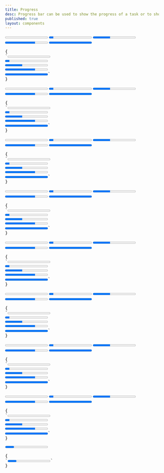 ```yaml
---
title: Progress
desc: Progress bar can be used to show the progress of a task or to show the passing of time.
published: true
layout: components
---
```


<script>
  import Component from "$components/Component.svelte"
  import ClassTable from "$components/ClassTable.svelte"
  import ComponentPageTabs from "$components/ComponentPageTabs.svelte"
  import BrowserSupport from "$components/BrowserSupport.svelte"
  import { prefix } from '$lib/stores';
  import { replace } from '$lib/actions';
</script>

<!-- <ComponentPageTabs/> -->

<ClassTable
data="{[
  { type:'component', class: 'progress', desc: 'Progress element' },
  { type:'modifier', class: 'progress-primary', desc: 'Adds `primary` color' },
  { type:'modifier', class: 'progress-secondary', desc: 'Adds `secondary` color' },
  { type:'modifier', class: 'progress-accent', desc: 'Adds `accent` color' },
  { type:'modifier', class: 'progress-info', desc: 'Adds `info` color' },
  { type:'modifier', class: 'progress-success', desc: 'Adds `success` color' },
  { type:'modifier', class: 'progress-warning', desc: 'Adds `warning` color' },
  { type:'modifier', class: 'progress-error', desc: 'Adds `error` color' },
]}"
/>

<Component title="Progress">
<div class="flex flex-col gap-2 items-center">
  <progress class="progress w-56" value="0" max="100"></progress>
  <progress class="progress w-56" value="10" max="100"></progress>
  <progress class="progress w-56" value="40" max="100"></progress>
  <progress class="progress w-56" value="70" max="100"></progress>
  <progress class="progress w-56" value="100" max="100"></progress>
</div>
<pre slot="html" use:replace={{ to: $prefix }}>{
`<progress class="$$progress w-56" value="0" max="100"></progress>
<progress class="$$progress w-56" value="10" max="100"></progress>
<progress class="$$progress w-56" value="40" max="100"></progress>
<progress class="$$progress w-56" value="70" max="100"></progress>
<progress class="$$progress w-56" value="100" max="100"></progress>`
}</pre>
</Component>

<Component title="Primary color">
<div class="flex flex-col gap-2 items-center">
  <progress class="progress progress-primary w-56" value="0" max="100"></progress>
  <progress class="progress progress-primary w-56" value="10" max="100"></progress>
  <progress class="progress progress-primary w-56" value="40" max="100"></progress>
  <progress class="progress progress-primary w-56" value="70" max="100"></progress>
  <progress class="progress progress-primary w-56" value="100" max="100"></progress>
</div>
<pre slot="html" use:replace={{ to: $prefix }}>{
`<progress class="$$progress $$progress-primary w-56" value="0" max="100"></progress>
<progress class="$$progress $$progress-primary w-56" value="10" max="100"></progress>
<progress class="$$progress $$progress-primary w-56" value="40" max="100"></progress>
<progress class="$$progress $$progress-primary w-56" value="70" max="100"></progress>
<progress class="$$progress $$progress-primary w-56" value="100" max="100"></progress>`
}</pre>
</Component>

<Component title="Secondary color">
<div class="flex flex-col gap-2 items-center">
  <progress class="progress progress-secondary w-56" value="0" max="100"></progress>
  <progress class="progress progress-secondary w-56" value="10" max="100"></progress>
  <progress class="progress progress-secondary w-56" value="40" max="100"></progress>
  <progress class="progress progress-secondary w-56" value="70" max="100"></progress>
  <progress class="progress progress-secondary w-56" value="100" max="100"></progress>
</div>
<pre slot="html" use:replace={{ to: $prefix }}>{
`<progress class="$$progress $$progress-secondary w-56" value="0" max="100"></progress>
<progress class="$$progress $$progress-secondary w-56" value="10" max="100"></progress>
<progress class="$$progress $$progress-secondary w-56" value="40" max="100"></progress>
<progress class="$$progress $$progress-secondary w-56" value="70" max="100"></progress>
<progress class="$$progress $$progress-secondary w-56" value="100" max="100"></progress>`
}</pre>
</Component>

<Component title="Accent color">
<div class="flex flex-col gap-2 items-center">
  <progress class="progress progress-accent w-56" value="0" max="100"></progress>
  <progress class="progress progress-accent w-56" value="10" max="100"></progress>
  <progress class="progress progress-accent w-56" value="40" max="100"></progress>
  <progress class="progress progress-accent w-56" value="70" max="100"></progress>
  <progress class="progress progress-accent w-56" value="100" max="100"></progress>
</div>
<pre slot="html" use:replace={{ to: $prefix }}>{
`<progress class="$$progress $$progress-accent w-56" value="0" max="100"></progress>
<progress class="$$progress $$progress-accent w-56" value="10" max="100"></progress>
<progress class="$$progress $$progress-accent w-56" value="40" max="100"></progress>
<progress class="$$progress $$progress-accent w-56" value="70" max="100"></progress>
<progress class="$$progress $$progress-accent w-56" value="100" max="100"></progress>`
}</pre>
</Component>

<Component title="Success color">
<div class="flex flex-col gap-2 items-center">
  <progress class="progress progress-success w-56" value="0" max="100"></progress>
  <progress class="progress progress-success w-56" value="10" max="100"></progress>
  <progress class="progress progress-success w-56" value="40" max="100"></progress>
  <progress class="progress progress-success w-56" value="70" max="100"></progress>
  <progress class="progress progress-success w-56" value="100" max="100"></progress>
</div>
<pre slot="html" use:replace={{ to: $prefix }}>{
`<progress class="$$progress $$progress-success w-56" value="0" max="100"></progress>
<progress class="$$progress $$progress-success w-56" value="10" max="100"></progress>
<progress class="$$progress $$progress-success w-56" value="40" max="100"></progress>
<progress class="$$progress $$progress-success w-56" value="70" max="100"></progress>
<progress class="$$progress $$progress-success w-56" value="100" max="100"></progress>`
}</pre>
</Component>

<Component title="Info color">
<div class="flex flex-col gap-2 items-center">
  <progress class="progress progress-info w-56" value="0" max="100"></progress>
  <progress class="progress progress-info w-56" value="10" max="100"></progress>
  <progress class="progress progress-info w-56" value="40" max="100"></progress>
  <progress class="progress progress-info w-56" value="70" max="100"></progress>
  <progress class="progress progress-info w-56" value="100" max="100"></progress>
</div>
<pre slot="html" use:replace={{ to: $prefix }}>{
`<progress class="$$progress $$progress-info w-56" value="0" max="100"></progress>
<progress class="$$progress $$progress-info w-56" value="10" max="100"></progress>
<progress class="$$progress $$progress-info w-56" value="40" max="100"></progress>
<progress class="$$progress $$progress-info w-56" value="70" max="100"></progress>
<progress class="$$progress $$progress-info w-56" value="100" max="100"></progress>`
}</pre>
</Component>

<Component title="Warning color">
<div class="flex flex-col gap-2 items-center">
  <progress class="progress progress-warning w-56" value="0" max="100"></progress>
  <progress class="progress progress-warning w-56" value="10" max="100"></progress>
  <progress class="progress progress-warning w-56" value="40" max="100"></progress>
  <progress class="progress progress-warning w-56" value="70" max="100"></progress>
  <progress class="progress progress-warning w-56" value="100" max="100"></progress>
</div>
<pre slot="html" use:replace={{ to: $prefix }}>{
`<progress class="$$progress $$progress-warning w-56" value="0" max="100"></progress>
<progress class="$$progress $$progress-warning w-56" value="10" max="100"></progress>
<progress class="$$progress $$progress-warning w-56" value="40" max="100"></progress>
<progress class="$$progress $$progress-warning w-56" value="70" max="100"></progress>
<progress class="$$progress $$progress-warning w-56" value="100" max="100"></progress>`
}</pre>
</Component>

<Component title="Error color">
<div class="flex flex-col gap-2 items-center">
  <progress class="progress progress-error w-56" value="0" max="100"></progress>
  <progress class="progress progress-error w-56" value="10" max="100"></progress>
  <progress class="progress progress-error w-56" value="40" max="100"></progress>
  <progress class="progress progress-error w-56" value="70" max="100"></progress>
  <progress class="progress progress-error w-56" value="100" max="100"></progress>
</div>
<pre slot="html" use:replace={{ to: $prefix }}>{
`<progress class="$$progress $$progress-error w-56" value="0" max="100"></progress>
<progress class="$$progress $$progress-error w-56" value="10" max="100"></progress>
<progress class="$$progress $$progress-error w-56" value="40" max="100"></progress>
<progress class="$$progress $$progress-error w-56" value="70" max="100"></progress>
<progress class="$$progress $$progress-error w-56" value="100" max="100"></progress>`
}</pre>
</Component>

<Component title="Indeterminate (without value)">
<progress class="progress w-56"></progress>
<pre slot="html" use:replace={{ to: $prefix }}>{
`<progress class="progress w-56"></progress>`
}</pre>
</Component>
